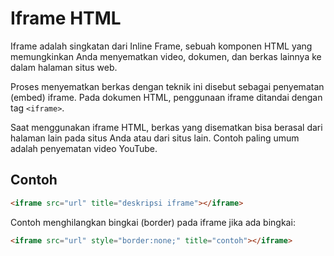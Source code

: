 # Iframe HTML

Iframe adalah singkatan dari Inline Frame, sebuah komponen HTML yang memungkinkan Anda menyematkan video, dokumen, dan berkas lainnya ke dalam halaman situs web.

Proses menyematkan berkas dengan teknik ini disebut sebagai penyematan (embed) iframe. Pada dokumen HTML, penggunaan iframe ditandai dengan tag `<iframe>`.

Saat menggunakan iframe HTML, berkas yang disematkan bisa berasal dari halaman lain pada situs Anda atau dari situs lain. Contoh paling umum adalah penyematan video YouTube.

## Contoh

```html
<iframe src="url" title="deskripsi iframe"></iframe>
```

Contoh menghilangkan bingkai (border) pada iframe jika ada bingkai:

```html
<iframe src="url" style="border:none;" title="contoh"></iframe>
```
